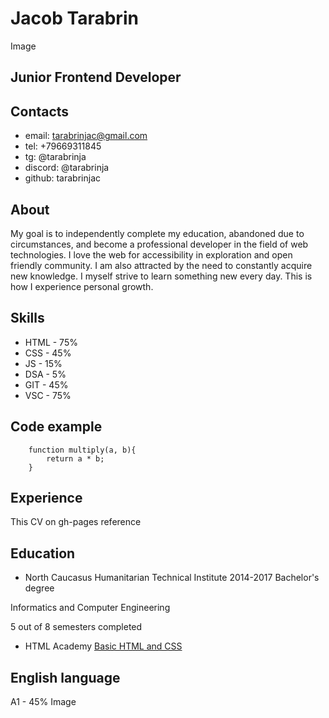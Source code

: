# Jacob Tarabrin
Image

## Junior Frontend Developer

## Contacts
* email: tarabrinjac@gmail.com
* tel: +79669311845
* tg: @tarabrinja
* discord: @tarabrinja
* github: tarabrinjac

## About
My goal is to independently complete my education, abandoned due to circumstances, and become a professional developer in the field of web technologies. I love the web for accessibility in exploration and open friendly community. I am also attracted by the need to constantly acquire new knowledge. I myself strive to learn something new every day. This is how I experience personal growth.

## Skills
* HTML - 75%
* CSS - 45%
* JS - 15%
* DSA - 5%
* GIT - 45%
* VSC - 75%

## Code example
```
    function multiply(a, b){
        return a * b;
    }
```

## Experience
This CV on gh-pages reference

## Education
* North Caucasus Humanitarian Technical Institute 2014-2017
Bachelor's degree


Informatics and Computer Engineering


5 out of 8 semesters completed
* HTML Academy
[Basic HTML and CSS](Basic-HTML-and-CSS.pdf)

## English language
A1 - 45%
Image